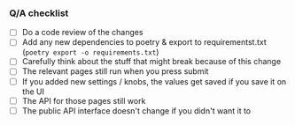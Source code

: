 ### Q/A checklist

- [ ] Do a code review of the changes
- [ ] Add any new dependencies to poetry & export to requirementst.txt (`poetry export -o requirements.txt`) 
- [ ] Carefully think about the stuff that might break because of this change
- [ ] The relevant pages still run when you press submit
- [ ] If you added new settings / knobs, the values get saved if you save it on the UI
- [ ] The API for those pages still work
- [ ] The public API interface doesn't change if you didn't want it to
